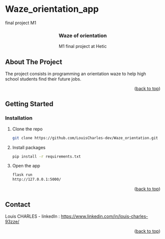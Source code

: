 # Waze_orientation_app
 final project M1
<div id="top"></div>

  <h3 align="center">Waze of orientation</h3>

  <p align="center">
    M1 final project at Hetic
</div>



<!-- ABOUT THE PROJECT -->
## About The Project

The project consists in programming an orientation waze to help high school students find their future jobs. 

<p align="right">(<a href="#top">back to top</a>)</p>



<!-- GETTING STARTED -->
## Getting Started

### Installation

1. Clone the repo
   ```sh
   git clone https://github.com/LouisCharles-dev/Waze_orientation.git
   ```
2. Install packages
   ```sh
   pip install -r requirements.txt
   ```
    
3. Open the app
   ```sh
   flask run
   http://127.0.0.1:5000/
   ```

<p align="right">(<a href="#top">back to top</a>)</p>



<!-- CONTACT -->
## Contact

Louis CHARLES - linkedIn : https://www.linkedin.com/in/louis-charles-93zze/


<p align="right">(<a href="#top">back to top</a>)</p>



